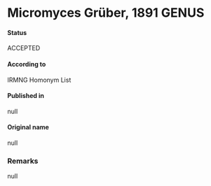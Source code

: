 Micromyces Grüber, 1891 GENUS
=======

#### Status
ACCEPTED

#### According to
IRMNG Homonym List

#### Published in
null

#### Original name
null

### Remarks
null